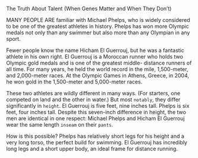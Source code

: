 The Truth About Talent (When Genes Matter and When They Don’t)

MANY PEOPLE ARE familiar with Michael Phelps, who is widely
considered to be one of the greatest athletes in history. Phelps
has won more Olympic medals not only than any swimmer but also
more than any Olympian in any sport.

Fewer people know the name Hicham El Guerrouj, but he was a
fantastic athlete in his own right. El Guerrouj is a Moroccan runner
who holds two Olympic gold medals and is one of the greatest middle-
distance runners of all time. For many years, he held the world record
in the mile, 1,500-meter, and 2,000-meter races. At the Olympic
Games in Athens, Greece, in 2004, he won gold in the 1,500-meter
and 5,000-meter races.

These two athletes are wildly different in many ways. (For starters,
one competed on land and the other in water.) But most `notably`, they
differ significantly in `height`. El Guerrouj is five feet, nine inches tall.
Phelps is six feet, four inches tall. Despite this seven-inch difference in
height, the two men are identical in one respect: Michael Phelps and
Hicham El Guerrouj wear the same length `inseam` on their `pants`.

How is this possible? Phelps has relatively short legs for his height
and a very long torso, the perfect build for swimming. El Guerrouj has
incredibly long legs and a short upper body, an ideal frame for
distance running.